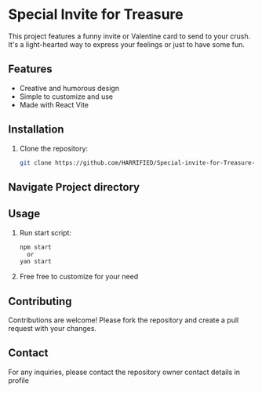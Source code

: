 # Special Invite for Treasure

This project features a funny invite or Valentine card to send to your crush. It's a light-hearted way to express your feelings or just to have some fun.

## Features

- Creative and humorous design
- Simple to customize and use
- Made with React Vite

## Installation

1. Clone the repository:
   ```bash
   git clone https://github.com/HARRIFIED/Special-invite-for-Treasure-.git
## Navigate Project directory
   
## Usage

1. Run start script:
   ```bash
   npm start
     or
   yan start
2. Free free to customize for your need

## Contributing
Contributions are welcome! Please fork the repository and create a pull request with your changes.

## Contact
For any inquiries, please contact the repository owner
contact details in profile
